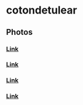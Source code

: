 # cotondetulear
## Photos
### [Link](https://images.dog.ceo/breeds/cotondetulear/100_2013.jpg)
### [Link](https://images.dog.ceo/breeds/cotondetulear/100_2397.jpg)
### [Link](https://images.dog.ceo/breeds/cotondetulear/IMAG1063.jpg)
### [Link](https://images.dog.ceo/breeds/cotondetulear/IMG_20160830_202631573.jpg)